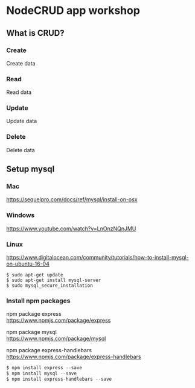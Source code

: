 # NodeCRUD app workshop

## What is CRUD?

### Create
Create data  
  
### Read
Read data  
  
### Update
Update data  
  
### Delete
Delete data  


## Setup mysql
### Mac
https://sequelpro.com/docs/ref/mysql/install-on-osx

### Windows
https://www.youtube.com/watch?v=LnOnzNQnJMU

### Linux
https://www.digitalocean.com/community/tutorials/how-to-install-mysql-on-ubuntu-16-04
```shell
$ sudo apt-get update
$ sudo apt-get install mysql-server
$ sudo mysql_secure_installation
```

### Install npm packages
npm package express  
https://www.npmjs.com/package/express  
  
npm package mysql  
https://www.npmjs.com/package/mysql  
  
npm package express-handlebars   
https://www.npmjs.com/package/express-handlebars  
  
```js
$ npm install express --save
$ npm install mysql --save
$ npm install express-handlebars --save
```


